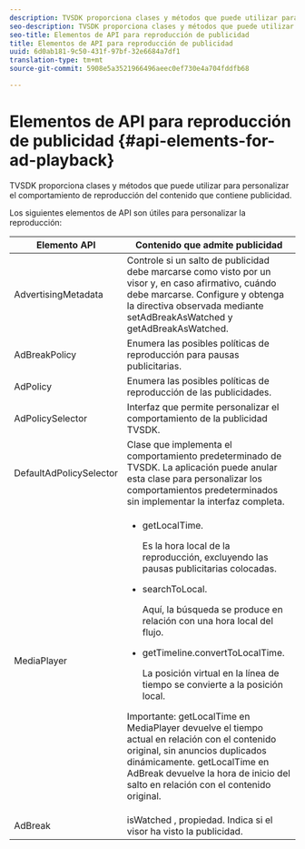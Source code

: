 ```yaml
---
description: TVSDK proporciona clases y métodos que puede utilizar para personalizar el comportamiento de reproducción del contenido que contiene publicidad.
seo-description: TVSDK proporciona clases y métodos que puede utilizar para personalizar el comportamiento de reproducción del contenido que contiene publicidad.
seo-title: Elementos de API para reproducción de publicidad
title: Elementos de API para reproducción de publicidad
uuid: 6d0ab181-9c50-431f-97bf-32e6684a7df1
translation-type: tm+mt
source-git-commit: 5908e5a3521966496aeec0ef730e4a704fddfb68

---
```



# Elementos de API para reproducción de publicidad {#api-elements-for-ad-playback}

TVSDK proporciona clases y métodos que puede utilizar para personalizar el comportamiento de reproducción del contenido que contiene publicidad.

Los siguientes elementos de API son útiles para personalizar la reproducción:

<table id="table_B07E373B9D2B425AB36466B1D42411AD"> 
 <thead> 
  <tr> 
   <th colname="col1" class="entry"> Elemento API </th> 
   <th colname="col2" class="entry"> Contenido que admite publicidad </th> 
  </tr> 
 </thead>
 <tbody> 
  <tr> 
   <td colname="col1"><span class="codeph"> AdvertisingMetadata</span> </td> 
   <td colname="col2">Controle si un salto de publicidad debe marcarse como visto por un visor y, en caso afirmativo, cuándo debe marcarse. Configure y obtenga la directiva observada mediante <span class="codeph"> setAdBreakAsWatched</span> y <span class="codeph"> getAdBreakAsWatched</span>. </td> 
  </tr> 
  <tr> 
   <td colname="col1"><span class="codeph"> AdBreakPolicy</span> </td> 
   <td colname="col2"> Enumera las posibles políticas de reproducción para pausas publicitarias. </td> 
  </tr> 
  <tr> 
   <td colname="col1"><span class="codeph"> AdPolicy</span> </td> 
   <td colname="col2"> Enumera las posibles políticas de reproducción de las publicidades. </td> 
  </tr> 
  <tr> 
   <td colname="col1"><span class="codeph"> AdPolicySelector</span> </td> 
   <td colname="col2"> Interfaz que permite personalizar el comportamiento de la publicidad TVSDK. </td> 
  </tr> 
  <tr> 
   <td colname="col1"><span class="codeph"> DefaultAdPolicySelector</span> </td> 
   <td colname="col2"> Clase que implementa el comportamiento predeterminado de TVSDK. La aplicación puede anular esta clase para personalizar los comportamientos predeterminados sin implementar la interfaz completa. </td> 
  </tr> 
  <tr> 
   <td colname="col1"><span class="codeph"> MediaPlayer</span> </td> 
   <td colname="col2"> 
    <ul id="ul_37700A741403448A8760FDDA68B099AA"> 
     <li id="li_B465170D449E49489C5924572BEEB4A5"><span class="codeph"> getLocalTime</span>. <p>Es la hora local de la reproducción, excluyendo las pausas publicitarias colocadas. </p> </li> 
     <li id="li_D9D68CF428904BB2B84E1BCE828A90DC"><span class="codeph"> searchToLocal</span>. <p>Aquí, la búsqueda se produce en relación con una hora local del flujo. </p> </li> 
     <li id="li_9DBCA75537DC4824AA66B53A3FA28812"><span class="codeph"> getTimeline.convertToLocalTime</span>. <p>La posición virtual en la línea de tiempo se convierte a la posición local. </p> </li> 
    </ul> <p>Importante:  <span class="codeph"> getLocalTime</span> en <span class="codeph"> MediaPlayer</span> devuelve el tiempo actual en relación con el contenido original, sin anuncios duplicados dinámicamente. <span class="codeph"> getLocalTime</span> en <span class="codeph"> AdBreak</span> devuelve la hora de inicio del salto en relación con el contenido original. </p> </td> 
  </tr> 
  <tr> 
   <td colname="col1"><span class="codeph"> AdBreak</span> </td> 
   <td colname="col2"><span class="codeph"> isWatched</span> , propiedad. Indica si el visor ha visto la publicidad. </td> 
  </tr> 
 </tbody> 
</table>


